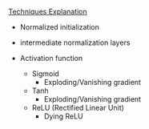 [Techniques Explanation](https://github.com/khchu93/ComputerVision/blob/main/notes/ComputerVisionTechniquesExplanation.md)

- Normalized initialization
- intermediate normalization layers

- Activation function
    - Sigmoid
        - Exploding/Vanishing gradient 
    - Tanh
        - Exploding/Vanishing gradient 
    - ReLU (Rectified Linear Unit)
        - Dying ReLU
